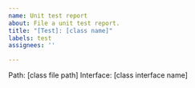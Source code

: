 ```yaml
---
name: Unit test report
about: File a unit test report.
title: "[Test]: [class name]"
labels: test
assignees: ''

---
```


Path: [class file path]
Interface: [class interface name]

